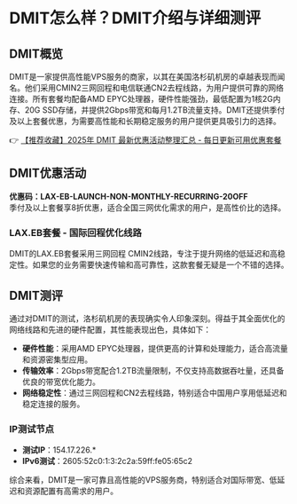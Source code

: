 # DMIT怎么样？DMIT介绍与详细测评

## DMIT概览

DMIT是一家提供高性能VPS服务的商家，以其在美国洛杉矶机房的卓越表现而闻名。他们采用CMIN2三网回程和电信联通CN2去程线路，为用户提供可靠的网络连接。所有套餐均配备AMD EPYC处理器，硬件性能强劲，最低配置为1核2G内存、20G SSD存储，并提供2Gbps带宽和每月1.2TB流量支持。DMIT还提供季付及以上套餐优惠，为需要高性能和长期稳定服务的用户提供更具吸引力的选择。

👉 [【推荐收藏】2025年 DMIT 最新优惠活动整理汇总 - 每日更新可用优惠套餐](https://bit.ly/dmit_coupon)

## DMIT优惠活动

**优惠码：LAX-EB-LAUNCH-NON-MONTHLY-RECURRING-20OFF**  
季付及以上套餐享8折优惠，适合全国三网优化需求的用户，是高性价比的选择。

### LAX.EB套餐 - 国际回程优化线路
DMIT的LAX.EB套餐采用三网回程 CMIN2线路，专注于提升网络的低延迟和高稳定性。如果您的业务需要快速传输和高可靠性，这款套餐无疑是一个不错的选择。

## DMIT测评

通过对DMIT的测试，洛杉矶机房的表现确实令人印象深刻。得益于其全面优化的网络线路和先进的硬件配置，其性能表现出色，具体如下：

- **硬件性能**：采用AMD EPYC处理器，提供更高的计算和处理能力，适合高流量和资源密集型应用。
- **传输效率**：2Gbps带宽配合1.2TB流量限制，不仅支持高数据吞吐量，还具备优良的带宽优化能力。
- **网络稳定性**：通过三网回程和CN2去程线路，特别适合中国用户享用低延迟和稳定连接的服务。

### IP测试节点
- **测试IP**：154.17.226.*  
- **IPv6测试**：2605:52c0:1:3:2c2a:59ff:fe05:65c2  

综合来看，DMIT是一家可靠且高性能的VPS服务商，特别适合对国际带宽、低延迟和资源配置有高需求的用户。